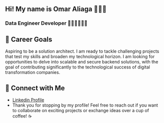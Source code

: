 ## Hi! My name is Omar Aliaga 🤖🤖🤖

<!--
**Omarbit26/Omarbit26** is a ✨ _special_ ✨ repository because its `README.md` (this file) appears on your GitHub profile.

Here are some ideas to get you started:

- 🔭 I’m currently working on ...
- 🌱 I’m currently learning ...
- 👯 I’m looking to collaborate on ...
- 🤔 I’m looking for help with ...
- 💬 Ask me about ...
- 📫 How to reach me: ...
- 😄 Pronouns: ...
- ⚡ Fun fact: ...
-->

### Data Engineer Developer 👨‍💻👨‍💻👨‍💻
<!--
I am a passionate Full Stack Developer specializing in backend development. I enjoy solving complex problems. I can be relied upon to help your company achieve its goals by providing sustainable and scalable solutions for Web Development. 

#### 🚀 About Me
Graduated in Mechatronics Engineering with one year of experience in digital transformation in mining industry
passionate about new technology and software development. In addition, I am an enthusiastic and troubleshooting
IT professional with strong skills in NodeJS, ReactJS, Express, Typescript, NestJS. I’m proficient in the English language. I am looking for opportunities to
develop practical skills to contribute to the success of large projects

## 📚 Professional Experience
* Junior Project Manager and Technology Projects Intern: Assist in managing and developing web applications technologies for digital transformation
* Technical support and sales professional intern: Technical support to sales area in electricity and telemetry solutions. Development of IOT platforms using Node Red.

## 🌟 Highlight Projects

* Fast Burguers: FastBurgers is a web platform for selling burgers with real-time order tracking, third-party authentication, PayPal integration, chatbot, admin-user chat, and email order details via Nodemailer. Developed with NestJS and TypeScript, integrated with Cloudinary for files uploading and fortified with bcrypt and JWT for security.
* Movie Management Platform : A website showcasing recent movies, trailers, reviews, and exclusive content can attract movie enthusiasts and industry professionals, effectively promoting new films. Develeped with Javascript, MongoDB, Express and Bootstrap. 
* Restaurant ShiftManager: A web app for managing pizzeria shifts can optimize workflow, allow easy shift changes, and offer features like automatic notifications, payroll integration, and performance monitoring.Developed with React, Express and Typescript. 

## 🛠️ Technical Stack
* Languages: JavaScript, TypeScript, Python, Java
* Backend: Node.js, NestJS, Express.js
* Databases: MongoDB, PostgreSQL
* Misc: JWT, bcrypt, Cloudinary

## 📖 Education
Full Stack Development Bootcamp (Finished)
DevOps course especialization (Ongoing)
Data Estructure course (Ongoing)  
Deep learning (Ongoing)
-->

## 🎯 Career Goals 
Aspiring to be a solution architect. I am ready to tackle challenging projects that test my skills and broaden my technological horizon. I am looking for opportunities to delve into scalable and secure backend solutions, with the goal of contributing significantly to the technological success of digital transformation companies. 

## 🤝 Connect with Me
* [Linkedin Profile](https://www.linkedin.com/in/jose-aliaga-092428315/)
* Thank you for stopping by my profile! Feel free to reach out if you want to collaborate on exciting projects or exchange ideas over a cup of coffee! ☕
